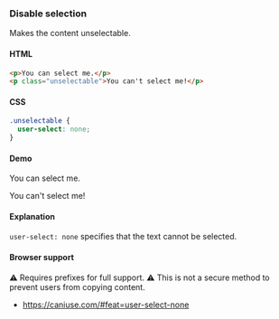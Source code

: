 ### Disable selection

Makes the content unselectable.

#### HTML

```html
<p>You can select me.</p>
<p class="unselectable">You can't select me!</p>
```

#### CSS

```css
.unselectable {
  user-select: none;
}
```

#### Demo

<div class="snippet-demo">
  <p>You can select me.</p>
  <p class="snippet-demo__disable-selection">You can't select me!</p>
</div>

<style>
.snippet-demo__disable-selection {
  user-select: none;
}
</style>

#### Explanation

`user-select: none` specifies that the text cannot be selected.

#### Browser support

<span class="snippet__support-note">⚠️ Requires prefixes for full support.</span>
<span class="snippet__support-note">⚠️ This is not a secure method to prevent users from copying content.</span>

* https://caniuse.com/#feat=user-select-none

<!-- tags: interactivity -->
